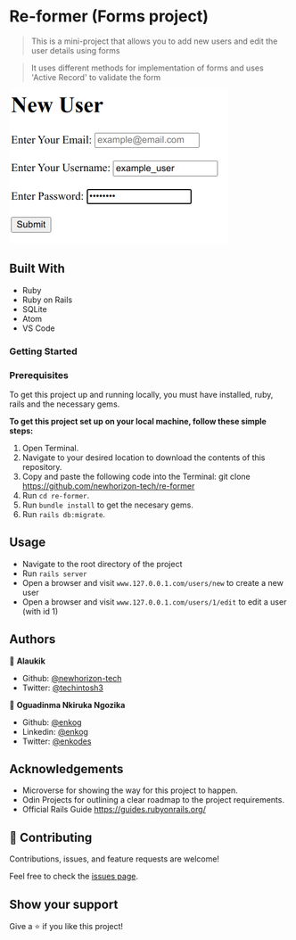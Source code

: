 # Re-former (Forms project)

> This is a mini-project that allows you to add new users and edit the user details using forms

> It uses different methods for implementation of forms and uses 'Active Record' to validate the form

![screenshot](./img/screenshot.png)

## Built With

- Ruby
- Ruby on Rails
- SQLite
- Atom
- VS Code

### Getting Started

### Prerequisites

To get this project up and running locally, you must have installed, ruby, rails and the necessary gems.

**To get this project set up on your local machine, follow these simple steps:**

1. Open Terminal.
2. Navigate to your desired location to download the contents of this repository.
3. Copy and paste the following code into the Terminal: git clone https://github.com/newhorizon-tech/re-former
4. Run ```cd re-former```.
5. Run ```bundle install``` to get the necesary gems.
6. Run `rails db:migrate`.

## Usage

- Navigate to the root directory of the project
- Run `rails server`
- Open a browser and visit `www.127.0.0.1.com/users/new` to create a new user
- Open a browser and visit `www.127.0.0.1.com/users/1/edit` to edit a user (with id 1)


## Authors

👤 **Alaukik**

- Github: [@newhorizon-tech](https://github.com/newhorizon-tech)
- Twitter: [@techintosh3](https://twitter.com/techintosh3)

👤 **Oguadinma Nkiruka Ngozika**

-   Github: [@enkog](https://github.com/enkog)
-   Linkedin: [@enkog](https://www.linkedin.com/in/enkog/)
-   Twitter: [@enkodes](https://twitter.com/enkodes)

## Acknowledgements

- Microverse for showing the way for this project to happen.
- Odin Projects for outlining a clear roadmap to the project requirements.
- Official Rails Guide https://guides.rubyonrails.org/

## 🤝 Contributing

Contributions, issues, and feature requests are welcome!

Feel free to check the [issues page](https://github.com/newhorizon-tech/re-former/issues).

## Show your support

Give a ⭐️ if you like this project!
